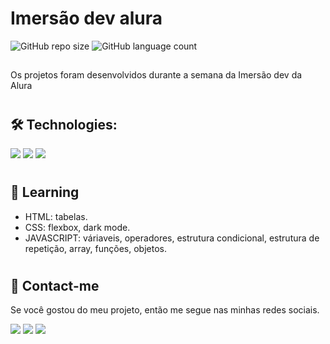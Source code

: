 # Imersão dev alura

![GitHub repo size](https://img.shields.io/github/repo-size/anafts/Readme--template?style=for-the-badge)
![GitHub language count](https://img.shields.io/github/languages/count/anafts/Readme--template?style=for-the-badge)


## 
Os projetos foram desenvolvidos durante a semana da Imersão dev da Alura 

 #


## 🛠️ Technologies: 

<img src="https://img.shields.io/badge/HTML5-E34F26?style=for-the-badge&logo=html5&logoColor=white">
<img src="https://img.shields.io/badge/CSS3-1572B6?style=for-the-badge&logo=css3&logoColor=white">
<img src="https://img.shields.io/badge/JavaScript-F7DF1E?style=for-the-badge&logo=javascript&logoColor=black">


#  
## 🚀 Learning

- HTML: tabelas.
- CSS: flexbox, dark mode.
- JAVASCRIPT: váriaveis, operadores, estrutura condicional, estrutura de repetição, array, funções, objetos.



#

## 💌 Contact-me
Se você gostou do meu projeto, então me segue nas minhas redes sociais. 

<a href="https://www.linkedin.com/in/ana-freitas-794b3523b/" target="_blank"><img src="https://img.shields.io/badge/-LinkedIn-%230077B5?style=for-the-badge&logo=linkedin&logoColor=white" target="_blank"></a>
  <a href="https://www.instagram.com/_beafts/" target="_blank"><img src="https://img.shields.io/badge/-Instagram-%23E4405F?style=for-the-badge&logo=instagram&logoColor=white" target="_blank"></a>
   <a href="https://www.behance.net/anafts" target="_blank"><img src="https://img.shields.io/badge/-Behance-blue?style=for-the-badge&logo=behance&logoColor=white" target="_blank"></a>
